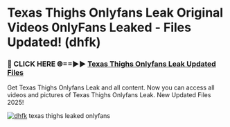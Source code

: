# Texas Thighs Onlyfans Leak Original Videos 0nlyFans Leaked - Files Updated! (dhfk)

<h3>🔴 CLICK HERE 🌐==►► <a href="https://best4dudes.click/HH4t6V" rel="nofollow">Texas Thighs Onlyfans Leak Updated Files</a></h3>

Get Texas Thighs Onlyfans Leak and all content. Now you can access all videos and pictures of Texas Thighs Onlyfans Leak. New Updated Files 2025!

[![dhfk](https://github.com/user-attachments/assets/8c521d6e-e6e3-4a75-9320-d58ab9d79d5b)](https://best4dudes.click/HH4t6V)
texas thighs leaked onlyfans